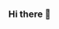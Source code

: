 ### Hi there 👋

<!--
**pzoria/pzoria** is a ✨ _special_ ✨ repository because its `README.md` (this file) appears on your GitHub profile.

Here are some ideas to get you started:

Hi there! I'm a professional translator who is going to become a DevOps Engineer
